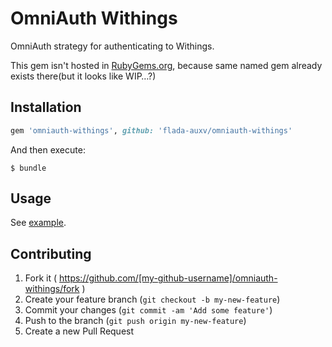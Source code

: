 # OmniAuth Withings

OmniAuth strategy for authenticating to Withings.

This gem isn't hosted in [RubyGems.org](https://rubygems.org), because same named gem already exists there(but it looks like WIP…?)

## Installation

```ruby
gem 'omniauth-withings', github: 'flada-auxv/omniauth-withings'
```

And then execute:

    $ bundle

## Usage

See [example](https://github.com/flada-auxv/omniauth-withings/blob/master/example/example_app.rb).

## Contributing

1. Fork it ( https://github.com/[my-github-username]/omniauth-withings/fork )
2. Create your feature branch (`git checkout -b my-new-feature`)
3. Commit your changes (`git commit -am 'Add some feature'`)
4. Push to the branch (`git push origin my-new-feature`)
5. Create a new Pull Request
